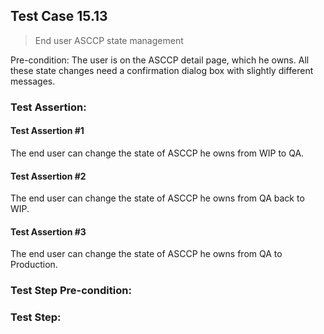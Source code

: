 ## Test Case 15.13

> End user ASCCP state management

Pre-condition: The user is on the ASCCP detail page, which he owns.
All these state changes need a confirmation dialog box with slightly different messages.


### Test Assertion:

#### Test Assertion #1
The end user can change the state of ASCCP he owns from WIP to QA.

#### Test Assertion #2
The end user can change the state of ASCCP he owns from QA back to WIP.

#### Test Assertion #3
The end user can change the state of ASCCP he owns from QA to Production.

### Test Step Pre-condition:



### Test Step: